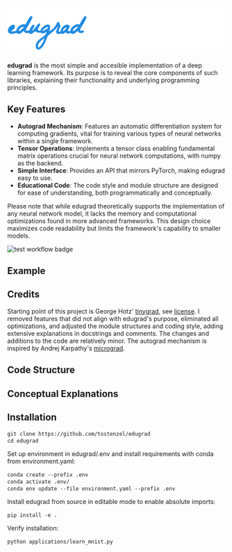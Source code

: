![](/edugrad-header.png)


**edugrad** is the most simple and accesible implementation of a deep learning framework. Its purpose is to reveal the core components of such libraries, explaining their functionality and underlying programming principles.

## Key Features
- **Autograd Mechanism**: Features an automatic differentiation system for computing gradients, vital for training various types of neural networks within a single framework.
- **Tensor Operations**: Implements a tensor class enabling fundamental matrix operations crucial for neural network computations, with numpy as the backend.
- **Simple Interface**: Provides an API that mirrors PyTorch, making edugrad easy to use.
- **Educational Code**: The code style and module structure are designed for ease of understanding, both programmatically and conceptually.

Please note that while edugrad theoretically supports the implementation of any neural network model, it lacks the memory and computational optimizations found in more advanced frameworks. This design choice maximizes code readability but limits the framework's capability to smaller models.

![test workflow badge](https://github.com/tostenzel/edugrad/actions/workflows/Tests.yaml/badge.svg)

## Example

## Credits

Starting point of this project is George Hotz' [tinygrad](https://github.com/tinygrad/tinygrad/tree/master), see [license](https://github.com/tostenzel/edugrad/blob/24-write-readmemd-with-implementation-details/LICENSE). I removed features that did not align with edugrad's purpose, eliminated all optimizations, and adjusted the module structures and coding style, adding extensive explanations in docstrings and comments. The changes and additions to the code are relatively minor. The autograd mechanism is inspired by Andrej Karpathy's [micrograd](https://github.com/karpathy/micrograd).


## Code Structure


## Conceptual Explanations


## Installation

```
git clone https://github.com/tostenzel/edugrad
cd edugrad
```

Set up environment in edugrad/.env and install requirements with conda from environment.yaml:
```
conda create --prefix .env
conda activate .env/
conda env update --file environment.yaml --prefix .env
```
Install edugrad from source in editable mode to enable absolute imports:
```
pip install -e .
```
Verify installation:
```
python applications/learn_mnist.py
```

